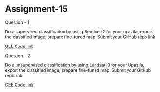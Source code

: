 # Assignment-15

Question - 1

Do a supervised classification by using Sentinel-2 for your upazila, export the classified image, prepare fine-tuned map. Submit your GitHub repo link

[GEE Code link](https://code.earthengine.google.com/14d1eef426a8e9de2e8b7067debda168)

Question - 2

Do a unsupervised classification by using Landsat-9 for your Upazila, export the classified image, prepare fine-tuned map. Submit your GitHub repo link

[GEE Code link ](https://code.earthengine.google.com/aededf0368fe970514fce7949b802171)

